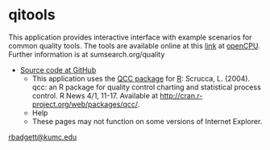 qitools
====

This application provides interactive interface with example scenarios for common quality tools. The tools are available online at this [link](https://public.opencpu.org/ocpu/github/badgettrg/qitools/www/) at [openCPU](https://public.opencpu.org/). Further information is at sumsearch.org/quality

* [Source code at GitHub](https://github.com/qitools)
   * This application uses the [QCC package](http://cran.r-project.org/web/packages/qcc/) for [R](http://www.r-project.org/):
        Scrucca, L. (2004). qcc: an R package for quality control charting and statistical process control. R News 4/1, 11-17. Available at http://cran.r-project.org/web/packages/qcc/.
   * Help
   * These pages may not function on some versions of Internet Explorer.

rbadgett@kumc.edu
